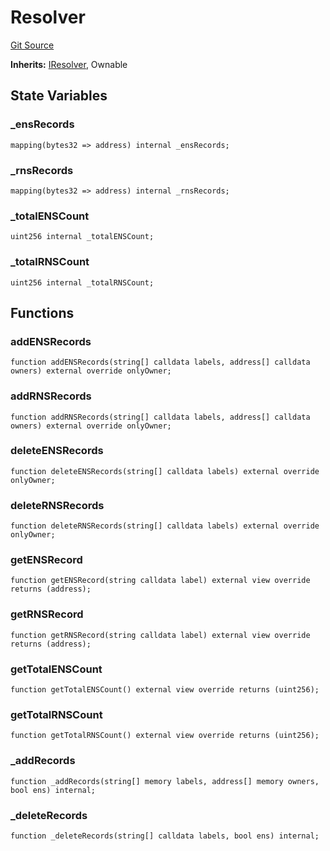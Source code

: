 # Resolver
[Git Source](https://github.com/Crossbell-Box/Crossbell-Contracts/blob/1bc9213c7fb7853b038310c6b20bef0fd2cf388b/contracts/Resolver.sol)

**Inherits:**
[IResolver](/contracts/interfaces/IResolver.sol/contract.IResolver.md), Ownable


## State Variables
### _ensRecords

```solidity
mapping(bytes32 => address) internal _ensRecords;
```


### _rnsRecords

```solidity
mapping(bytes32 => address) internal _rnsRecords;
```


### _totalENSCount

```solidity
uint256 internal _totalENSCount;
```


### _totalRNSCount

```solidity
uint256 internal _totalRNSCount;
```


## Functions
### addENSRecords


```solidity
function addENSRecords(string[] calldata labels, address[] calldata owners) external override onlyOwner;
```

### addRNSRecords


```solidity
function addRNSRecords(string[] calldata labels, address[] calldata owners) external override onlyOwner;
```

### deleteENSRecords


```solidity
function deleteENSRecords(string[] calldata labels) external override onlyOwner;
```

### deleteRNSRecords


```solidity
function deleteRNSRecords(string[] calldata labels) external override onlyOwner;
```

### getENSRecord


```solidity
function getENSRecord(string calldata label) external view override returns (address);
```

### getRNSRecord


```solidity
function getRNSRecord(string calldata label) external view override returns (address);
```

### getTotalENSCount


```solidity
function getTotalENSCount() external view override returns (uint256);
```

### getTotalRNSCount


```solidity
function getTotalRNSCount() external view override returns (uint256);
```

### _addRecords


```solidity
function _addRecords(string[] memory labels, address[] memory owners, bool ens) internal;
```

### _deleteRecords


```solidity
function _deleteRecords(string[] calldata labels, bool ens) internal;
```

